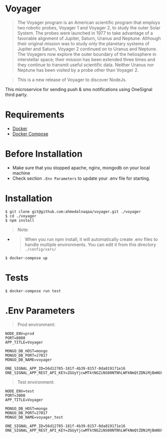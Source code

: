 Voyager
======

> The Voyager program is an American scientific program that employs two robotic probes, Voyager 1 and Voyager 2, to study the outer Solar System. The probes were launched in 1977 to take advantage of a favorable alignment of Jupiter, Saturn, Uranus and Neptune. Although their original mission was to study only the planetary systems of Jupiter and Saturn, Voyager 2 continued on to Uranus and Neptune. The Voyagers now explore the outer boundary of the heliosphere in interstellar space; their mission has been extended three times and they continue to transmit useful scientific data. Neither Uranus nor Neptune has been visited by a probe other than Voyager 2.

> This is a new release of Voyager to discover NodeJs. 

This microservice for sending push & sms notifications using OneSignal third party.

Requirements
=======
* [Docker](https://www.digitalocean.com/community/tutorials/how-to-install-and-use-docker-on-ubuntu-18-04)
* [Docker Compose](https://www.digitalocean.com/community/tutorials/how-to-install-docker-compose-on-ubuntu-18-04)

Before Installation
=======
* Make sure that you stopped apache, nginx, mongodb on your local machine
* Check section `.Env Parameters` to update your .env file for starting.

Installation
=======
```ssh
$ git clone git@github.com:ahmedalnaqaa/voyager.git ./voyager
$ cd ./voyager
$ npm install
```
> Note:
- > When you run npm install, it will automatically create .env files to handle multiple environments. You
can edit it from this directory `./config/vars/` 
```ssh
$ docker-compose up
```

Tests
=======
```ssh
$ docker-compose run test
```

.Env Parameters
=======
> Prod environment:

```ssh
NODE_ENV=prod
PORT=8080
APP_TITLE=Voyager

MONGO_DB_HOST=mongo
MONGO_DB_PORT=27017
MONGO_DB_NAME=voyager

ONE_SIGNAL_APP_ID=56d12785-181f-4b39-8157-0da819171e16
ONE_SIGNAL_APP_REST_API_KEY=ZGUyYjcwMTktNGZiNS00NTNhLWFkNmQtZDNiMjBmNGVlYzlm
```
> Test environment:

```ssh
NODE_ENV=test
PORT=3000
APP_TITLE=Voyager

MONGO_DB_HOST=mongo
MONGO_DB_PORT=27017
MONGO_DB_NAME=voyager_test

ONE_SIGNAL_APP_ID=56d12785-181f-4b39-8157-0da819171e16
ONE_SIGNAL_APP_REST_API_KEY=ZGUyYjcwMTktNGZiNS00NTNhLWFkNmQtZDNiMjBmNGVlYzlm
```
